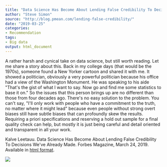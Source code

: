 ```yaml
---
title: "Data Science Has Become About Lending False Credibility To Decisions We've Already Made"
author: "Steve Simon"
source: "http://blog.pmean.com/lending-false-credibility/"
date: "2019-03-25"
categories:
- Recommendation
tags:
- Big data
output: html_document
---
```


A rather harsh and cynical take on data science, but still worth
reading. Let me share a story about this. Back in my college days (that
would be the 1970s), someone found a New Yorker cartoon and shared it
with me. It showed a politician, obviously a very powerful politician
because his office had a view of the Washington Monument. He was
speaking to his aide "That's the gist of what I want to say. Now go and
find me some statistics to base it on." So the issues that this person
brings up are no different than those from four decades ago. There's no
easy solution to the problem. You can't say, "I'll only work with people
who have a commitment to the truth, no matter where it might lead"
because even people without strong overt biases still have subtle biases
that can profoundly skew the results. Requiring a priori specifications
and reserving a hold out sample for a final quality check can help, but
mostly it is just being careful and detail oriented and transparent in
all your work.

<!---More--->

Kalve Leetauu. Data Science Has Become About Lending False Credibility
To Decisions We've Already Made. Forbes Magazine, March 24, 2019.
Available in [html
format](https://www.forbes.com/sites/kalevleetaru/2019/03/24/data-science-has-become-about-lending-false-credibility-to-decisions-weve-already-made/).

![](http://www.pmean.com/images/images/19/lending-false-credibility01.png)




